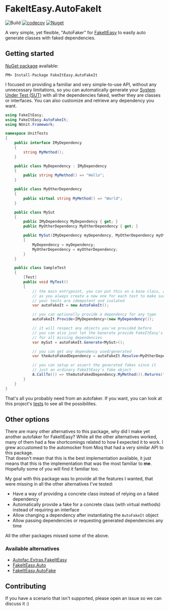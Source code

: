 # FakeItEasy.AutoFakeIt

![Build](https://github.com/akamud/FakeItEasy.AutoFakeIt/workflows/Build/badge.svg)
[![codecov](https://codecov.io/gh/akamud/FakeItEasy.AutoFakeIt/branch/main/graph/badge.svg?token=6V0YZL6II9)](https://codecov.io/gh/akamud/FakeItEasy.AutoFakeIt)
[![Nuget](https://img.shields.io/nuget/v/FakeItEasy.AutoFakeIt.svg?style=flat)](https://www.nuget.org/packages/FakeItEasy.AutoFakeIt)

A very simple, yet flexible, "AutoFaker" for [FakeItEasy](https://fakeiteasy.github.io/) to easily auto generate classes with faked dependencies.

## Getting started

[NuGet package](https://www.nuget.org/packages/FakeItEasy.AutoFakeIt) available:
```
PM> Install-Package FakeItEasy.AutoFakeIt
```

I focused on providing a familiar and very simple-to-use API, without any unnecessary limitations, so you can automatically generate your [System Under Test (SUT)](https://en.wikipedia.org/wiki/System_under_test) with all the dependencies faked, wether they are classes or interfaces. You can also customize and retrieve any dependency you want.

```csharp
using FakeItEasy;
using FakeItEasy.AutoFakeIt;
using NUnit.Framework;

namespace UnitTests
{
    public interface IMyDependency
    {
        string MyMethod();
    }

    public class MyDependency : IMyDependency
    {
        public string MyMethod() => "Hello";
    }

    public class MyOtherDependency
    {
        public virtual string MyMethod() => "World";
    }

    public class MySut
    {
        public IMyDependency MyDependency { get; }
        public MyOtherDependency MyOtherDependency { get; }

        public MySut(IMyDependency myDependency, MyOtherDependency myOtherDependency)
        {
            MyDependency = myDependency;
            MyOtherDependency = myOtherDependency;
        }
    }

    public class SampleTest
    {
        [Test]
        public void MyTest()
        {
            // the main entrypoint, you can put this on a base class, as long
            // as you always create a new one for each test to make sure that
            // your tests are idempotent and isolated
            var autoFakeIt = new AutoFakeIt();

            // you can optionally provide a dependency for any type
            autoFakeIt.Provide<IMyDependency>(new MyDependency());

            // it will respect any objects you've provided before
            // you can also just let the Generate provide FakeItEasy's fakes
            // for all missing dependencies
            var mySut = autoFakeIt.Generate<MySut>();

            // you can get any dependency used/generated
            var theAutoFakedDependency = autoFakeIt.Resolve<MyOtherDependency>();

            // you can setup or assert the generated fakes since it 
            // just an ordinary FakeItEasy's fake object
            A.CallTo(() => theAutoFakedDependency.MyMethod()).Returns("Faked");
        }
    }
}

```

That's all you probably need from an autofaker. If you want, you can look at this project's [tests](https://github.com/akamud/FakeItEasy.AutoFakeIt/blob/main/tests/FakeItEasy.AutoFakeIt.UnitTests/Specs/AutoFakeItTests.cs) to see all the possibilites.

## Other options

There are many other alternatives to this package, why did I make yet another autofaker for FakeItEasy? While all the other alternatives worked, many of them had a few shortcomings related to how **I** expected it to work. I grew accustomed to the automocker from Moq that had a very similar API to this package.  
That doesn't mean that this is the best implementation available, it just means that this is the implementation that was the most familiar to **me**. Hopefully some of you will find it familiar too. 

My goal with this package was to provide all the features I wanted, that were missing in all the other alternatives I've tested:

* Have a way of providing a concrete class instead of relying on a faked dependency
* Automatically provide a fake for a concrete class (with virtual methods) instead of requiring an interface
* Allow changing a dependency after instantiating the `AutoFakeIt` object
* Allow passing dependencies or requesting generated dependencies any time

All the other packages missed some of the above.

### Available alternatives
- [Autofac.Extras.FakeItEasy](https://github.com/autofac/Autofac.Extras.FakeItEasy)
- [FakeItEasy.Auto](https://github.com/jamiehumphries/FakeItEasy.Auto)
- [FakeItEasy.AutoFake](https://github.com/fkthat/FakeItEasy.AutoFake)

## Contributing

If you have a scenario that isn't supported, please open an issue so we can discuss it :)
